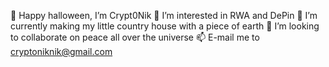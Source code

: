 👋 Happy halloween, I’m Crypt0Nik
👀 I’m interested in RWA and DePin
🌱 I’m currently making my little country house with a piece of earth
💞️ I’m looking to collaborate on peace all over the universe
📫 E-mail me to cryptoniknik@gmail.com
